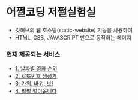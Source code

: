 # 어쩔코딩 저쩔실험실

- 깃허브의 웹 호스팅(static-website) 기능을 사용하여
- HTML, CSS, JAVASCRIPT 만으로 동작하는 페이지


### 현재 제공되는 서비스

<ul>
  <li><a href="https://mickey530.github.io/lab/movie.html">1. 날짜별 영화 순위</a></li>
  <li><a href="https://mickey530.github.io/lab/lotto.html">2. 로또번호 생성기</a></li>
  <li><a href="https://mickey530.github.io/lab/RSP.html">3. 가위, 바위, 보!</a></li>
  <li><a href="https://mickey530.github.io/lab/pearl.html">4. 펄펄 펄이옵니다</a></li>
</ul>

